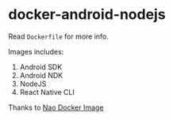 # docker-android-nodejs

Read `Dockerfile` for more info.
  
Images includes:
1. Android SDK
2. Android NDK
3. NodeJS
4. React Native CLI

Thanks to [Nao Docker Image](https://github.com/nao20010128nao/android-build)
